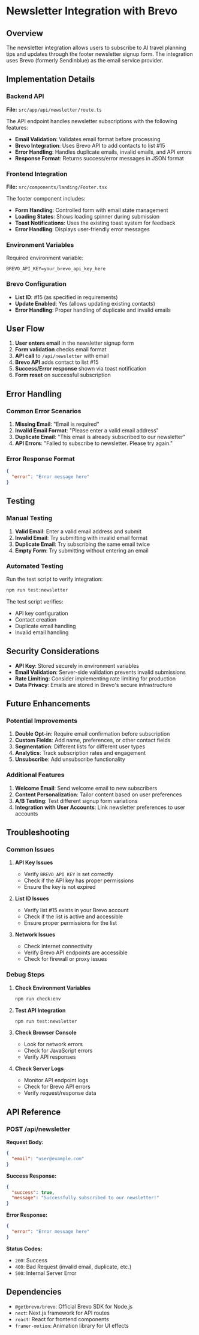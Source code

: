 # Newsletter Integration with Brevo

## Overview

The newsletter integration allows users to subscribe to AI travel planning tips and updates through the footer newsletter signup form. The integration uses Brevo (formerly Sendinblue) as the email service provider.

## Implementation Details

### Backend API

**File:** `src/app/api/newsletter/route.ts`

The API endpoint handles newsletter subscriptions with the following features:

- **Email Validation**: Validates email format before processing
- **Brevo Integration**: Uses Brevo API to add contacts to list #15
- **Error Handling**: Handles duplicate emails, invalid emails, and API errors
- **Response Format**: Returns success/error messages in JSON format

### Frontend Integration

**File:** `src/components/landing/Footer.tsx`

The footer component includes:

- **Form Handling**: Controlled form with email state management
- **Loading States**: Shows loading spinner during submission
- **Toast Notifications**: Uses the existing toast system for feedback
- **Error Handling**: Displays user-friendly error messages

### Environment Variables

Required environment variable:
```env
BREVO_API_KEY=your_brevo_api_key_here
```

### Brevo Configuration

- **List ID**: #15 (as specified in requirements)
- **Update Enabled**: Yes (allows updating existing contacts)
- **Error Handling**: Proper handling of duplicate and invalid emails

## User Flow

1. **User enters email** in the newsletter signup form
2. **Form validation** checks email format
3. **API call** to `/api/newsletter` with email
4. **Brevo API** adds contact to list #15
5. **Success/Error response** shown via toast notification
6. **Form reset** on successful subscription

## Error Handling

### Common Error Scenarios

1. **Missing Email**: "Email is required"
2. **Invalid Email Format**: "Please enter a valid email address"
3. **Duplicate Email**: "This email is already subscribed to our newsletter"
4. **API Errors**: "Failed to subscribe to newsletter. Please try again."

### Error Response Format

```json
{
  "error": "Error message here"
}
```

## Testing

### Manual Testing

1. **Valid Email**: Enter a valid email address and submit
2. **Invalid Email**: Try submitting with invalid email format
3. **Duplicate Email**: Try subscribing the same email twice
4. **Empty Form**: Try submitting without entering an email

### Automated Testing

Run the test script to verify integration:
```bash
npm run test:newsletter
```

The test script verifies:
- API key configuration
- Contact creation
- Duplicate email handling
- Invalid email handling

## Security Considerations

- **API Key**: Stored securely in environment variables
- **Email Validation**: Server-side validation prevents invalid submissions
- **Rate Limiting**: Consider implementing rate limiting for production
- **Data Privacy**: Emails are stored in Brevo's secure infrastructure

## Future Enhancements

### Potential Improvements

1. **Double Opt-in**: Require email confirmation before subscription
2. **Custom Fields**: Add name, preferences, or other contact fields
3. **Segmentation**: Different lists for different user types
4. **Analytics**: Track subscription rates and engagement
5. **Unsubscribe**: Add unsubscribe functionality

### Additional Features

1. **Welcome Email**: Send welcome email to new subscribers
2. **Content Personalization**: Tailor content based on user preferences
3. **A/B Testing**: Test different signup form variations
4. **Integration with User Accounts**: Link newsletter preferences to user accounts

## Troubleshooting

### Common Issues

1. **API Key Issues**
   - Verify `BREVO_API_KEY` is set correctly
   - Check if the API key has proper permissions
   - Ensure the key is not expired

2. **List ID Issues**
   - Verify list #15 exists in your Brevo account
   - Check if the list is active and accessible
   - Ensure proper permissions for the list

3. **Network Issues**
   - Check internet connectivity
   - Verify Brevo API endpoints are accessible
   - Check for firewall or proxy issues

### Debug Steps

1. **Check Environment Variables**
   ```bash
   npm run check:env
   ```

2. **Test API Integration**
   ```bash
   npm run test:newsletter
   ```

3. **Check Browser Console**
   - Look for network errors
   - Check for JavaScript errors
   - Verify API responses

4. **Check Server Logs**
   - Monitor API endpoint logs
   - Check for Brevo API errors
   - Verify request/response data

## API Reference

### POST /api/newsletter

**Request Body:**
```json
{
  "email": "user@example.com"
}
```

**Success Response:**
```json
{
  "success": true,
  "message": "Successfully subscribed to our newsletter!"
}
```

**Error Response:**
```json
{
  "error": "Error message here"
}
```

**Status Codes:**
- `200`: Success
- `400`: Bad Request (invalid email, duplicate, etc.)
- `500`: Internal Server Error

## Dependencies

- `@getbrevo/brevo`: Official Brevo SDK for Node.js
- `next`: Next.js framework for API routes
- `react`: React for frontend components
- `framer-motion`: Animation library for UI effects 